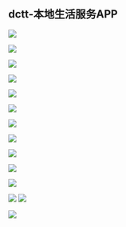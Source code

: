 ## dctt-本地生活服务APP


![](https://github.com/Light413/images/blob/master/dctt/1.gif?raw=true) 

![](https://github.com/Light413/images/blob/master/dctt/Screen%20Shot2.png?raw=true)

![](https://github.com/Light413/images/blob/master/dctt/Screen%20Shot3.png?raw=true) 

![](https://github.com/Light413/images/blob/master/dctt/Screen%20Shot4.png?raw=true)

![](https://github.com/Light413/images/blob/master/dctt/Screen%20Shot5.png?raw=true) 

![](https://github.com/Light413/images/blob/master/dctt/Screen%20Shot6.png?raw=true)

![](https://github.com/Light413/images/blob/master/dctt/Screen%20Shot7.png?raw=true) 

![](https://github.com/Light413/images/blob/master/dctt/Screen%20Shot8.png?raw=true)

![](https://github.com/Light413/images/blob/master/dctt/Screen%20Shot9.png?raw=true) 

![](https://github.com/Light413/images/blob/master/dctt/Screen%20Shot10.png?raw=true)

![](https://github.com/Light413/images/blob/master/dctt/Screen%20Shot11.png?raw=true) 

![](https://github.com/Light413/images/blob/master/dctt/Screen%20Shot12.png?raw=true)
![](https://github.com/Light413/images/blob/master/dctt/Screen%20Shot13.png?raw=true) 

![](https://github.com/Light413/images/blob/master/dctt/Screen%20Shot14.png?raw=true)

